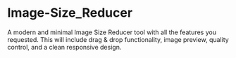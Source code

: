 # Image-Size_Reducer
A modern and minimal Image Size Reducer tool with all the features you requested. This will include drag &amp; drop functionality, image preview, quality control, and a clean responsive design.
